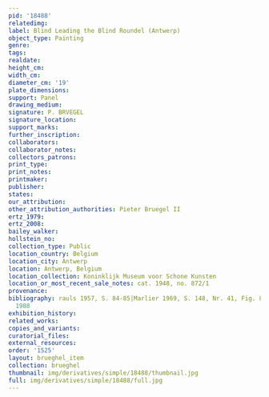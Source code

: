 ```yaml
---
pid: '18488'
relatedimg: 
label: Blind Leading the Blind Roundel (Antwerp)
object_type: Painting
genre: 
tags: 
realdate: 
height_cm: 
width_cm: 
diameter_cm: '19'
plate_dimensions: 
support: Panel
drawing_medium: 
signature: P. BRVEGEL
signature_location: 
support_marks: 
further_inscription: 
collaborators: 
collaborator_notes: 
collectors_patrons: 
print_type: 
print_notes: 
printmaker: 
publisher: 
states: 
our_attribution: 
other_attribution_authorities: Pieter Bruegel II
ertz_1979: 
ertz_2008: 
bailey_walker: 
hollstein_no: 
collection_type: Public
location_country: Belgium
location_city: Antwerp
location: Antwerp, Belgium
location_collection: Koninklijk Museum voor Schone Kunsten
location_or_most_recent_sale_notes: cat. 1948, no. 872/1
provenance: 
bibliography: rauls 1957, S. 84-85|Marlier 1969, S. 148, Nr. 41, Fig. 81|MK Antwerpen
  1988
exhibition_history: 
related_works: 
copies_and_variants: 
curatorial_files: 
external_resources: 
order: '1525'
layout: brueghel_item
collection: brueghel
thumbnail: img/derivatives/simple/18488/thumbnail.jpg
full: img/derivatives/simple/18488/full.jpg
---
```

